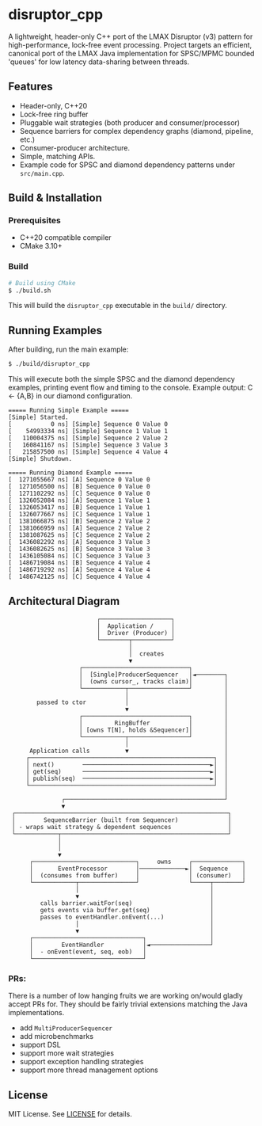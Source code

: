 # disruptor_cpp

A lightweight, header-only C++ port of the LMAX Disruptor (v3) pattern for high-performance, lock-free event processing. Project targets an efficient, canonical port of the LMAX Java implementation for SPSC/MPMC bounded 'queues' for low latency data-sharing between threads.

## Features
- Header-only, C++20
- Lock-free ring buffer
- Pluggable wait strategies (both producer and consumer/processor)
- Sequence barriers for complex dependency graphs (diamond, pipeline, etc.)
- Consumer-producer architecture.
- Simple, matching APIs.
- Example code for SPSC and diamond dependency patterns under `src/main.cpp`.

## Build & Installation

### Prerequisites
- C++20 compatible compiler
- CMake 3.10+

### Build
```sh
# Build using CMake
$ ./build.sh
```
This will build the `disruptor_cpp` executable in the `build/` directory.

## Running Examples

After building, run the main example:
```sh
$ ./build/disruptor_cpp
```
This will execute both the simple SPSC and the diamond dependency examples, printing event flow and timing to the console. Example output: C <- {A,B} in our diamond configuration.

```
===== Running Simple Example =====
[Simple] Started.
[           0 ns] [Simple] Sequence 0 Value 0
[    54993334 ns] [Simple] Sequence 1 Value 1
[   110004375 ns] [Simple] Sequence 2 Value 2
[   160841167 ns] [Simple] Sequence 3 Value 3
[   215857500 ns] [Simple] Sequence 4 Value 4
[Simple] Shutdown.

===== Running Diamond Example =====
[  1271055667 ns] [A] Sequence 0 Value 0
[  1271056500 ns] [B] Sequence 0 Value 0
[  1271102292 ns] [C] Sequence 0 Value 0
[  1326052084 ns] [A] Sequence 1 Value 1
[  1326053417 ns] [B] Sequence 1 Value 1
[  1326077667 ns] [C] Sequence 1 Value 1
[  1381066875 ns] [B] Sequence 2 Value 2
[  1381066959 ns] [A] Sequence 2 Value 2
[  1381087625 ns] [C] Sequence 2 Value 2
[  1436082292 ns] [A] Sequence 3 Value 3
[  1436082625 ns] [B] Sequence 3 Value 3
[  1436105084 ns] [C] Sequence 3 Value 3
[  1486719084 ns] [B] Sequence 4 Value 4
[  1486719292 ns] [A] Sequence 4 Value 4
[  1486742125 ns] [C] Sequence 4 Value 4
```

## Architectural Diagram

```
                         ┌────────────────────┐
                         │  Application /     │
                         │  Driver (Producer) │
                         └────────┬───────────┘
                                  │
                                  │  creates
                                  ▼
                    ┌──────────────────────────────┐
                    │  [Single]ProducerSequencer   │◄────────┐
                    │  (owns cursor_, tracks claim)│         │
                    └────────────┬─────────────────┘         │
                                 │                           │
        passed to ctor           │                           │
                                 ▼                           │
                    ┌──────────────────────────────┐         │
                    │         RingBuffer           │         │
                    │ [owns T[N], holds &Sequencer]│         │
                    └────────────┬─────────────────┘         │
                                 │                           │
      Application calls          ▼                           │
     ┌────────────────────────────────────────────────────┐  │
     │ next()        ────────────────────────────────────►│  │
     │ get(seq)      ────────────────────────────────────►│  │
     │ publish(seq)  ────────────────────────────────────►│  │
     └────────────────────────────────────────────────────┘  │
                                                             │
               ┌─────────────────────────────────────────────┘
               ▼
 ┌────────────────────────────────────────────────────────────┐
 │        SequenceBarrier (built from Sequencer)              │
 │ - wraps wait strategy & dependent sequences                │
 └────────────┬───────────────────────────────────────────────┘
              │
              │
              ▼
      ┌─────────────────────────────┐     owns     ┌──────────────┐
      │       EventProcessor        │─────────────►│  Sequence    │
      │  (consumes from buffer)     │              │ (consumer)   │
      └────────────┬────────────────┘              └─────┬────────┘
                   │                                     │
                   ▼                                     │
         calls barrier.waitFor(seq)                      │
         gets events via buffer.get(seq)                 │
         passes to eventHandler.onEvent(...)             │
                   │                                     │
                   ▼                                     │
      ┌───────────────────────────────┐                  │
      │        EventHandler           │◄─────────────────┘
      │  - onEvent(event, seq, eob)   │
      └───────────────────────────────┘
```

### PRs:
There is a number of low hanging fruits we are working on/would gladly accept 
PRs for. They should be fairly trivial extensions matching the Java implementations.

- add `MultiProducerSequencer`
- add microbenchmarks
- support DSL
- support more wait strategies
- support exception handling strategies
- support more thread management options

## License

MIT License. See [LICENSE](LICENSE) for details.
